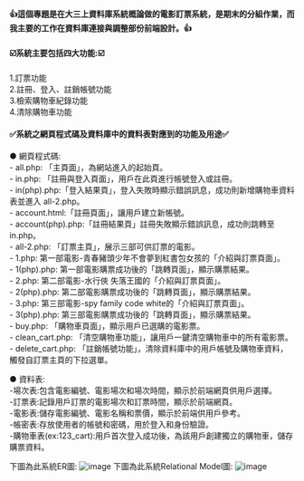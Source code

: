 <h4><b>👍這個專題是在大三上資料庫系統概論做的電影訂票系統，是期末的分組作業，而我主要的工作在資料庫連接與調整部份前端設計。👍</b></h4>
<h4> ☑️系統主要包括四大功能:☑️</h4>
<p> 
    1.訂票功能<br>
    2.註冊、登入、註銷帳號功能<br>
    3.檢索購物車紀錄功能<br>
    4.清除購物車功能<br>
</p>
<h4>✅系統之網頁程式碼及資料庫中的資料表對應到的功能及用途✅</h4>
<p>
    ● 網頁程式碼:<br>
    - all.php: 「主頁面」，為網站進入的起始頁。<br>
    - in.php: 「註冊與登入頁面」，用戶在此頁進行帳號登入或註冊。<br>
    - in(php).php:「登入結果頁」，登入失敗時顯示錯誤訊息，成功則新增購物車資料表並進入 all-2.php。<br>
    - account.html:「註冊頁面」，讓用戶建立新帳號。<br>
    - account(php).php:「註冊結果頁」註冊失敗顯示錯誤訊息，成功則跳轉至 in.php。<br>
    - all-2.php: 「訂票主頁」，展示三部可供訂票的電影。<br>
    - 1.php: 第一部電影-青春豬頭少年不會夢到紅書包女孩的「介紹與訂票頁面」。<br>
    - 1(php).php: 第一部電影購票成功後的「跳轉頁面」，顯示購票結果。<br>
    - 2.php: 第二部電影-水行俠 失落王國的「介紹與訂票頁面」。<br>
    - 2(php).php: 第二部電影購票成功後的「跳轉頁面」，顯示購票結果。<br>
    - 3.php: 第三部電影-spy family code white的「介紹與訂票頁面」。<br>
    - 3(php).php: 第三部電影購票成功後的「跳轉頁面」，顯示購票結果。<br>
    - buy.php: 「購物車頁面」，顯示用戶已選購的電影票。<br>
    - clean_cart.php: 「清空購物車功能」，讓用戶一鍵清空購物車中的所有電影票。<br>
    - delete_cart.php: 「註銷帳號功能」，清除資料庫中的用戶帳號及購物車資料，觸發自訂票主頁的下拉選單。<br>
</p>
<p> 
    ● 資料表:<br>
    -場次表:包含電影編號、電影場次和場次時間，顯示於前端網頁供用戶選擇。<br>
    -訂票表:記錄用戶訂票的電影場次和訂票時間，顯示於前端網頁。<br>
    -電影表:儲存電影編號、電影名稱和票價，顯示於前端供用戶參考。  <br>
    -帳密表:存放使用者的帳號和密碼，用於登入和身份驗證。<br>
    -購物車表(ex:123_cart):用戶首次登入成功後，為該用戶創建獨立的購物車，儲存購票資料。<br>
</p>




下圖為此系統ER圖:
![image](https://github.com/user-attachments/assets/211fa2b2-5fe9-4b04-9ec6-f14ecb1c5565)
下圖為此系統Relational Model圖:
![image](https://github.com/user-attachments/assets/e8cfbcb7-10db-43c6-82ca-b35c1f959282)


    

